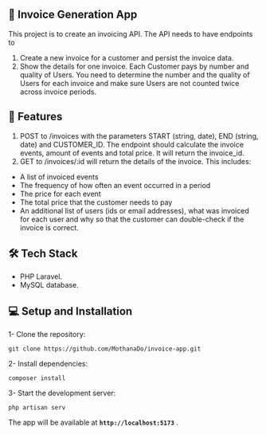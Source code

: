 ##  🧾 Invoice Generation App
This project is to create an invoicing API. The API needs to have endpoints to
1.	Create a new invoice for a customer and persist the invoice data.
2.	Show the details for one invoice. Each Customer pays by number and quality of Users. You need to determine the number and the quality of Users for each invoice and make sure Users are not counted twice across invoice periods.



## 🚀 Features
1.	POST to /invoices with the parameters START (string, date), END (string, date) and CUSTOMER_ID. The endpoint should calculate the invoice events, amount of events and total price. It will return the invoice_id.
2.	GET to /invoices/:id will return the details of the invoice. This includes:
-	A list of invoiced events
-	The frequency of how often an event occurred in a period
-	The price for each event
-	The total price that the customer needs to pay
-	An additional list of users (ids or email addresses), what was invoiced for each user and why so that the customer can double-check if the invoice is correct.



## 🛠️ Tech Stack
- PHP Laravel.
- MySQL database.


##  💻 Setup and Installation
1- Clone the repository:

```
git clone https://github.com/MothanaDo/invoice-app.git
```

2- Install dependencies:

```
composer install
```

3- Start the development server:

```
php artisan serv

```

The app will be available at  **`http://localhost:5173`** .


